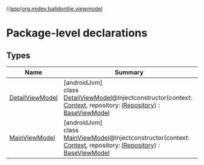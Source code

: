 //[app](../../index.md)/[org.mjdev.balldontlie.viewmodel](index.md)

# Package-level declarations

## Types

| Name | Summary |
|---|---|
| [DetailViewModel](-detail-view-model/index.md) | [androidJvm]<br>class [DetailViewModel](-detail-view-model/index.md)@Injectconstructor(context: [Context](https://developer.android.com/reference/kotlin/android/content/Context.html), repository: [IRepository](../org.mjdev.balldontlie.repository.def/-i-repository/index.md)) : [BaseViewModel](../org.mjdev.balldontlie.base.viewmodel/-base-view-model/index.md) |
| [MainViewModel](-main-view-model/index.md) | [androidJvm]<br>class [MainViewModel](-main-view-model/index.md)@Injectconstructor(context: [Context](https://developer.android.com/reference/kotlin/android/content/Context.html), repository: [IRepository](../org.mjdev.balldontlie.repository.def/-i-repository/index.md)) : [BaseViewModel](../org.mjdev.balldontlie.base.viewmodel/-base-view-model/index.md) |
